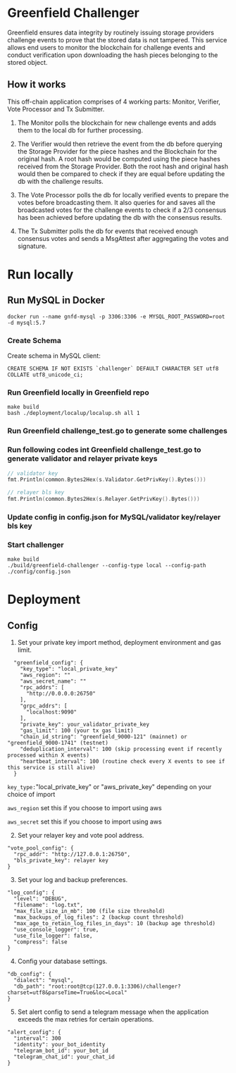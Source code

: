 # Greenfield Challenger
Greenfield ensures data integrity by routinely issuing storage providers challenge events to prove that the stored data is not tampered. This service allows end users to monitor the blockchain for challenge events and conduct verification upon downloading the hash pieces belonging to the stored object. 

## How it works
This off-chain application comprises of 4 working parts: Monitor, Verifier, Vote Processor and Tx Submitter. 
1. The Monitor polls the blockchain for new challenge events and adds them to the local db for further processing.


2. The Verifier would then retrieve the event from the db before querying the Storage Provider for the piece hashes and the Blockchain for the original hash. A root hash would be computed using the piece hashes received from the Storage Provider. Both the root hash and original hash would then be compared to check if they are equal before updating the db with the challenge results.


3. The Vote Processor polls the db for locally verified events to prepare the votes before broadcasting them. It also queries for and saves all the broadcasted votes for the challenge events to check if a 2/3 consensus has been achieved before updating the db with the consensus results.


4. The Tx Submitter polls the db for events that received enough consensus votes and sends a MsgAttest after aggregating the votes and signature. 

# Run locally

## Run MySQL in Docker

```shell
docker run --name gnfd-mysql -p 3306:3306 -e MYSQL_ROOT_PASSWORD=root -d mysql:5.7
```

### Create Schema

Create schema in MySQL client:

```shell
CREATE SCHEMA IF NOT EXISTS `challenger` DEFAULT CHARACTER SET utf8 COLLATE utf8_unicode_ci;
```

### Run Greenfield locally in Greenfield repo

```shell
make build
bash ./deployment/localup/localup.sh all 1 
```

### Run Greenfield challenge_test.go to generate some challenges

### Run following codes int Greenfield challenge_test.go to generate validator and relayer private keys

```go
// validator key
fmt.Println(common.Bytes2Hex(s.Validator.GetPrivKey().Bytes()))

// relayer bls key
fmt.Println(common.Bytes2Hex(s.Relayer.GetPrivKey().Bytes()))
```

### Update config in config.json for MySQL/validator key/relayer bls key

### Start challenger

```shell
make build
./build/greenfield-challenger --config-type local --config-path ./config/config.json
```
# Deployment

## Config
1. Set your private key import method, deployment environment and gas limit.
```
  "greenfield_config": {
    "key_type": "local_private_key" 
    "aws_region": ""
    "aws_secret_name": ""
    "rpc_addrs": [
      "http://0.0.0.0:26750"
    ],
    "grpc_addrs": [
      "localhost:9090"
    ],
    "private_key": your_validator_private_key
    "gas_limit": 100 (your tx gas limit)
    "chain_id_string": "greenfield_9000-121" (mainnet) or "greenfield_9000-1741" (testnet)    
    "deduplication_interval": 100 (skip processing event if recently processed within X events)
    "heartbeat_interval": 100 (routine check every X events to see if this service is still alive)
  }
```

`key_type:`"local_private_key" or "aws_private_key" depending on your choice of import

`aws_region` set this if you choose to import using aws

`aws_secret` set this if you choose to import using aws



2. Set your relayer key and vote pool address. 
```
"vote_pool_config": {
  "rpc_addr": "http://127.0.0.1:26750",
  "bls_private_key": relayer key 
}
```

3. Set your log and backup preferences. 
```
"log_config": {
  "level": "DEBUG",
  "filename": "log.txt",
  "max_file_size_in_mb": 100 (file size threshold)  
  "max_backups_of_log_files": 2 (backup count threshold)
  "max_age_to_retain_log_files_in_days": 10 (backup age threshold)
  "use_console_logger": true,
  "use_file_logger": false,
  "compress": false
}
```

4. Config your database settings. 
```
"db_config": {
  "dialect": "mysql",
  "db_path": "root:root@tcp(127.0.0.1:3306)/challenger?charset=utf8&parseTime=True&loc=Local"
}
```

5. Set alert config to send a telegram message when the application exceeds the max retries for certain operations. 

```
"alert_config": {
  "interval": 300
  "identity": your_bot_identity
  "telegram_bot_id": your_bot_id
  "telegram_chat_id": your_chat_id  
}

```
